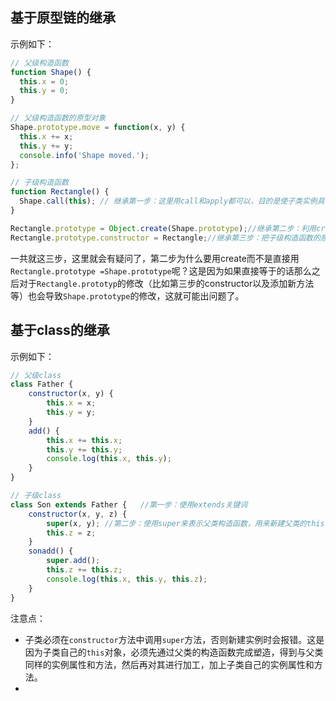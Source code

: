 ## 基于原型链的继承

示例如下：

~~~js
// 父级构造函数
function Shape() {
  this.x = 0;
  this.y = 0;
}

// 父级构造函数的原型对象
Shape.prototype.move = function(x, y) {
  this.x += x;
  this.y += y;
  console.info('Shape moved.');
};

// 子级构造函数
function Rectangle() {
  Shape.call(this); // 继承第一步：这里用call和apply都可以，目的是使子类实例具有父类实例的属性。
}

Rectangle.prototype = Object.create(Shape.prototype);//继承第二步：利用create把父级构造函数的原型对象添加到子对象的原型链上
Rectangle.prototype.constructor = Rectangle;//继承第三步：把子级构造函数的原型对象的constructor重新指回到子级构造函数上
~~~

一共就这三步，这里就会有疑问了，第二步为什么要用create而不是直接用`Rectangle.prototype =Shape.prototype`呢？这是因为如果直接等于的话那么之后对于`Rectangle.prototyp`的修改（比如第三步的constructor以及添加新方法等）也会导致`Shape.prototype`的修改，这就可能出问题了。

## 基于class的继承

示例如下：

~~~js
// 父级class
class Father {
    constructor(x, y) {
        this.x = x;
        this.y = y;
    }
    add() {
        this.x += this.x;
        this.y += this.y;
        console.log(this.x, this.y);
    }
}

// 子级class
class Son extends Father {   //第一步：使用extends关键词
    constructor(x, y, z) {
        super(x, y); //第二步：使用super来表示父类构造函数，用来新建父类的this
        this.z = z;
    }
    sonadd() {
        super.add();
        this.z += this.z;
        console.log(this.x, this.y, this.z);
    }
}
~~~

注意点：

* 子类必须在`constructor`方法中调用`super`方法，否则新建实例时会报错。这是因为子类自己的`this`对象，必须先通过父类的构造函数完成塑造，得到与父类同样的实例属性和方法，然后再对其进行加工，加上子类自己的实例属性和方法。
*  